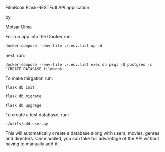 FilmBook Flask-RESTFull API application 

by

Motsar Dima

For run app into the Docker run:

`docker-compose --env-file ./.env.list up -d`

next, run:


`docker-compose --env-file ./.env.list exec db psql -U postgres -c "CREATE DATABASE filmbook;` 

To make mirgation run:


`flask db init`

`flask db migrate`

`flask db upgrage`

To create a test database, run:

`./utils/add_user.py`

This will automatically create a database along with users, movies, genres and directors.
Once added, you can take full advantage of the API without having to manually add it.

